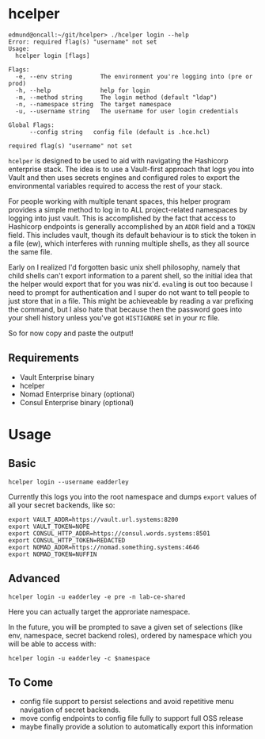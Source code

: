 # hcelper
```
edmund@oncall:~/git/hcelper> ./hcelper login --help
Error: required flag(s) "username" not set
Usage:
  hcelper login [flags]

Flags:
  -e, --env string        The environment you're logging into (pre or prod)
  -h, --help              help for login
  -m, --method string     The login method (default "ldap")
  -n, --namespace string  The target namespace
  -u, --username string   The username for user login credentials

Global Flags:
      --config string   config file (default is .hce.hcl)

required flag(s) "username" not set
```

`hcelper` is designed to be used to aid with navigating the Hashicorp enterprise stack. The idea is to use a Vault-first approach that logs you into Vault and then uses secrets engines and configured roles to export the environmental variables required to access the rest of your stack.

For people working with multiple tenant spaces, this helper program provides a simple method to log in to ALL project-related namespaces by logging into just vault. This is accomplished by the fact that access to Hashicorp endpoints is generally accomplished by an `ADDR` field and a `TOKEN` field. This includes vault, though its default behaviour is to stick the token in a file (ew), which interferes with running multiple shells, as they all source the same file.

Early on I realized I'd forgotten basic unix shell philosophy, namely that child shells can't export information to a parent shell, so the initial idea that the helper would export that for you was nix'd. `eval`ing is out too because I need to prompt for authentication and I super do not want to tell people to just store that in a file. This might be achieveable by reading a var prefixing the command, but I also hate that because then the password goes into your shell history unless you've got `HISTIGNORE` set in your rc file.

So for now copy and paste the output!

## Requirements

- Vault Enterprise binary
- hcelper
- Nomad Enterprise binary (optional)
- Consul Enterprise binary (optional)

# Usage

## Basic
`hcelper login --username eadderley`

Currently this logs you into the root namespace and dumps `export` values of all your secret backends, like so:

```
export VAULT_ADDR=https://vault.url.systems:8200
export VAULT_TOKEN=NOPE
export CONSUL_HTTP_ADDR=https://consul.words.systems:8501
export CONSUL_HTTP_TOKEN=REDACTED
export NOMAD_ADDR=https://nomad.something.systems:4646
export NOMAD_TOKEN=NUFFIN
```

## Advanced 

`hcelper login -u eadderley -e pre -n lab-ce-shared`

Here you can actually target the approriate namespace.

In the future, you will be prompted to save a given set of selections (like env, namespace, secret backend roles), ordered by namespace which you will be able to access with:

`hcelper login -u eadderley -c $namespace`

## To Come

- config file support to persist selections and avoid repetitive menu navigation of secret backends.
- move config endpoints to config file fully to support full OSS release
- maybe finally provide a solution to automatically export this information